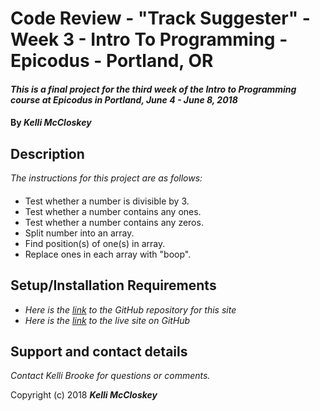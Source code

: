 # Code Review - "Track Suggester" - Week 3 - Intro To Programming - Epicodus - Portland, OR

#### _This is a final project for the third week of the Intro to Programming course at Epicodus in Portland, June 4 - June 8, 2018_

#### By _**Kelli McCloskey**_

## Description

_The instructions for this project are as follows:_

####

* Test whether a number is divisible by 3.
* Test whether a number contains any ones.
* Test whether a number contains any zeros.
* Split number into an array.
* Find position(s) of one(s) in array.
* Replace ones in each array with "boop".


####





## Setup/Installation Requirements

* _Here is the [link](https://github.com/kellibrooke/code-review-week3) to the GitHub repository for this site_
* _Here is the [link](https://kellibrooke.github.io/code-review-week3/) to the live site on GitHub_

## Support and contact details

_Contact Kelli Brooke for questions or comments._


Copyright (c) 2018 **_Kelli McCloskey_**
